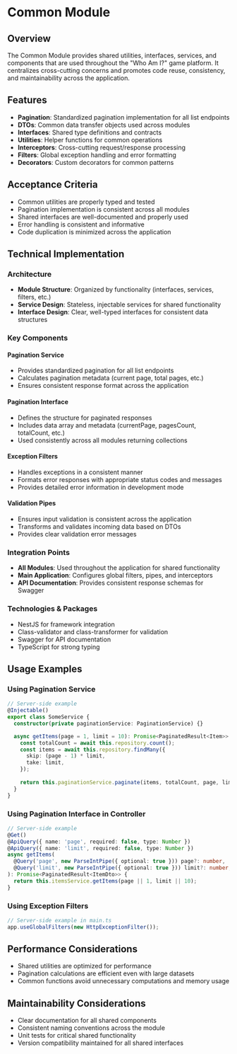 # Common Module

## Overview
The Common Module provides shared utilities, interfaces, services, and components that are used throughout the "Who Am I?" game platform. It centralizes cross-cutting concerns and promotes code reuse, consistency, and maintainability across the application.

## Features
- **Pagination**: Standardized pagination implementation for all list endpoints
- **DTOs**: Common data transfer objects used across modules
- **Interfaces**: Shared type definitions and contracts
- **Utilities**: Helper functions for common operations
- **Interceptors**: Cross-cutting request/response processing
- **Filters**: Global exception handling and error formatting
- **Decorators**: Custom decorators for common patterns

## Acceptance Criteria
- Common utilities are properly typed and tested
- Pagination implementation is consistent across all modules
- Shared interfaces are well-documented and properly used
- Error handling is consistent and informative
- Code duplication is minimized across the application

## Technical Implementation

### Architecture
- **Module Structure**: Organized by functionality (interfaces, services, filters, etc.)
- **Service Design**: Stateless, injectable services for shared functionality
- **Interface Design**: Clear, well-typed interfaces for consistent data structures

### Key Components

#### Pagination Service
- Provides standardized pagination for all list endpoints
- Calculates pagination metadata (current page, total pages, etc.)
- Ensures consistent response format across the application

#### Pagination Interface
- Defines the structure for paginated responses
- Includes data array and metadata (currentPage, pagesCount, totalCount, etc.)
- Used consistently across all modules returning collections

#### Exception Filters
- Handles exceptions in a consistent manner
- Formats error responses with appropriate status codes and messages
- Provides detailed error information in development mode

#### Validation Pipes
- Ensures input validation is consistent across the application
- Transforms and validates incoming data based on DTOs
- Provides clear validation error messages

### Integration Points
- **All Modules**: Used throughout the application for shared functionality
- **Main Application**: Configures global filters, pipes, and interceptors
- **API Documentation**: Provides consistent response schemas for Swagger

### Technologies & Packages
- NestJS for framework integration
- Class-validator and class-transformer for validation
- Swagger for API documentation
- TypeScript for strong typing

## Usage Examples

### Using Pagination Service
```typescript
// Server-side example
@Injectable()
export class SomeService {
  constructor(private paginationService: PaginationService) {}

  async getItems(page = 1, limit = 10): Promise<PaginatedResult<Item>> {
    const totalCount = await this.repository.count();
    const items = await this.repository.findMany({
      skip: (page - 1) * limit,
      take: limit,
    });
    
    return this.paginationService.paginate(items, totalCount, page, limit);
  }
}
```

### Using Pagination Interface in Controller
```typescript
// Server-side example
@Get()
@ApiQuery({ name: 'page', required: false, type: Number })
@ApiQuery({ name: 'limit', required: false, type: Number })
async getItems(
  @Query('page', new ParseIntPipe({ optional: true })) page?: number,
  @Query('limit', new ParseIntPipe({ optional: true })) limit?: number,
): Promise<PaginatedResult<ItemDto>> {
  return this.itemsService.getItems(page || 1, limit || 10);
}
```

### Using Exception Filters
```typescript
// Server-side example in main.ts
app.useGlobalFilters(new HttpExceptionFilter());
```

## Performance Considerations
- Shared utilities are optimized for performance
- Pagination calculations are efficient even with large datasets
- Common functions avoid unnecessary computations and memory usage

## Maintainability Considerations
- Clear documentation for all shared components
- Consistent naming conventions across the module
- Unit tests for critical shared functionality
- Version compatibility maintained for all shared interfaces
